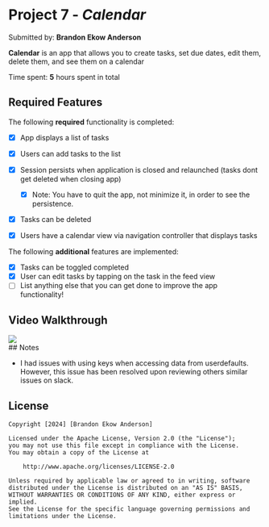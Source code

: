 # Project 7 - *Calendar*

Submitted by: **Brandon Ekow Anderson**

**Calendar** is an app that allows you to create tasks, set due dates, edit them, delete them, and see them on a calendar

Time spent: **5** hours spent in total

## Required Features

The following **required** functionality is completed:

- [x] App displays a list of tasks
- [x] Users can add tasks to the list
- [x] Session persists when application is closed and relaunched (tasks dont get deleted when closing app) 
  - [x] Note: You have to quit the app, not minimize it, in order to see the persistence.
- [x] Tasks can be deleted
- [x] Users have a calendar view via navigation controller that displays tasks	


The following **additional** features are implemented:

- [x] Tasks can be toggled completed
- [x] User can edit tasks by tapping on the task in the feed view
- [ ] List anything else that you can get done to improve the app functionality!

## Video Walkthrough

<div>
    <a href="https://www.loom.com/share/f79841b1185c4bbe9acc68d06f76c2d1">
    </a>
    <a href="https://www.loom.com/share/f79841b1185c4bbe9acc68d06f76c2d1">
      <img style="max-width:300px;" src="https://cdn.loom.com/sessions/thumbnails/f79841b1185c4bbe9acc68d06f76c2d1-with-play.gif">
    </a>
  </div>
## Notes

- I had issues with using keys when accessing data from userdefaults. However, this issue has been resolved upon reviewing others similar issues on slack.

## License

    Copyright [2024] [Brandon Ekow Anderson]

    Licensed under the Apache License, Version 2.0 (the "License");
    you may not use this file except in compliance with the License.
    You may obtain a copy of the License at

        http://www.apache.org/licenses/LICENSE-2.0

    Unless required by applicable law or agreed to in writing, software
    distributed under the License is distributed on an "AS IS" BASIS,
    WITHOUT WARRANTIES OR CONDITIONS OF ANY KIND, either express or implied.
    See the License for the specific language governing permissions and
    limitations under the License.
